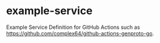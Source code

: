 # example-service
Example Service Definition for GitHub Actions such as https://github.com/complex64/github-actions-genproto-go.
